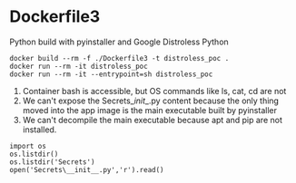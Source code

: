 # Dockerfile3

Python build with pyinstaller and Google Distroless Python 

```
docker build --rm -f ./Dockerfile3 -t distroless_poc . 
docker run --rm -it distroless_poc
docker run --rm -it --entrypoint=sh distroless_poc
```

1) Container bash is accessible, but OS commands like ls, cat, cd are not
2) We can't expose the Secrets\__init__.py content because the only thing moved into the app image is the main executable built by pyinstaller
3) We can't decompile the main executable because apt and pip are not installed.

```
import os
os.listdir()
os.listdir('Secrets')
open('Secrets\__init__.py','r').read()
```




